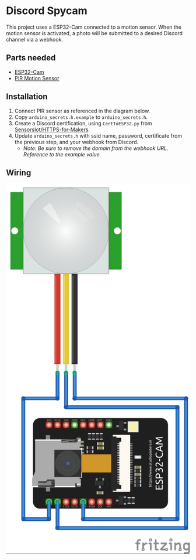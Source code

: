 # Discord Spycam
This project uses a ESP32-Cam connected to a motion sensor. When the motion sensor is activated, a photo will be submitted to a desired Discord channel via a webhook.

## Parts needed
- [ESP32-Cam](https://amzn.to/2N6Itsb)
- [PIR Motion Sensor](https://amzn.to/3oX2T48)

## Installation
1. Connect PIR sensor as referenced in the diagram below.
1. Copy `arduino_secrets.h.example` to `arduino_secrets.h`.
1. Create a Discord certification, using `CertToESP32.py` from [SensorsIot/HTTPS-for-Makers](https://github.com/SensorsIot/HTTPS-for-Makers).
1. Update `arduino_secrets.h` with ssid name, password, certificate from the previous step, and your webhook from Discord.
   - _Note: Be sure to remove the domain from the webhook URL. Reference to the example value._

## Wiring
![Wiring Diagram for ESP32CAM to PIR motion Sensor](/assets/discord-spycam.jpg)


